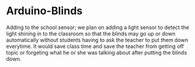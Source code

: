 # Arduino-Blinds
Adding to the school sensor;
we plan on adding a light sensor to detect the light shining in to the classroom so that the blinds may go up or down automatically without students having to ask the teacher to put them down everytime. It would save class time and save the teacher from getting off topic or forgeting what he or she was talking about after putting the blinds down.

